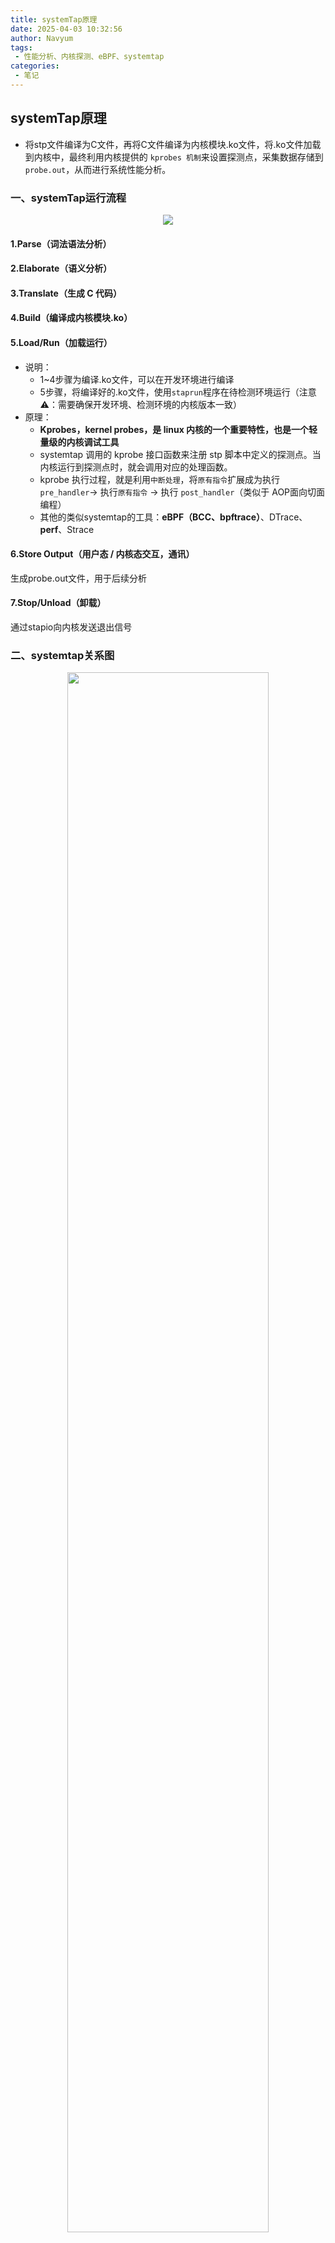 ```yaml
---
title: systemTap原理
date: 2025-04-03 10:32:56
author: Navyum
tags: 
 - 性能分析、内核探测、eBPF、systemtap
categories: 
 - 笔记
---
```

## systemTap原理
* 将stp文件编译为C文件，再将C文件编译为内核模块.ko文件，将.ko文件加载到内核中，最终利用内核提供的 `kprobes 机制`来设置探测点，采集数据存储到`probe.out`，从而进行系统性能分析。
### 一、systemTap运行流程
<p align="center"><img src="https://raw.staticdn.net/Navyum/imgbed/pic/IMG/031aa72127709b2fa27f4e1fda97d28a.png"></p>

#### 1.Parse（词法语法分析）
#### 2.Elaborate（语义分析）
#### 3.Translate（生成 C 代码）
#### 4.Build（编译成内核模块.ko）
#### 5.Load/Run（加载运行）
* 说明：
    * 1~4步骤为编译.ko文件，可以在开发环境进行编译
    * 5步骤，将编译好的.ko文件，使用`staprun`程序在待检测环境运行（注意⚠️：需要确保开发环境、检测环境的内核版本一致）
* 原理：
    * **Kprobes，kernel probes，是 linux 内核的一个重要特性，也是一个轻量级的内核调试工具**
    * systemtap 调用的 kprobe 接口函数来注册 stp 脚本中定义的探测点。当内核运行到探测点时，就会调用对应的处理函数。
    * kprobe 执行过程，就是利用`中断处理`，将`原有指令`扩展成为执行 `pre_handler`-> 执行`原有指令` -> 执行 `post_handler`（类似于 AOP面向切面编程）
    * 其他的类似systemtap的工具：**eBPF（BCC、bpftrace）**、DTrace、**perf**、Strace

#### 6.Store Output（用户态 / 内核态交互，通讯）
生成probe.out文件，用于后续分析
#### 7.Stop/Unload（卸载）
通过stapio向内核发送退出信号


### 二、systemtap关系图
<p align="center"><img src="https://raw.staticdn.net/Navyum/imgbed/pic/IMG/aac61ecde949c46d79919400cdf289b9.png" width="80%"></p>

### 三、systemtap存在的问题：
* 基于内核模块技术，在RHEL以外的系统上都不可靠
* 稳定性差。SystemTap不是内核的一部分，所以必须适配内核的改动。因为内核通常被stripped，DWARF格式调试信息被移除了，所以必须要安装对应的debuginfo包。
* 依赖dwarf，需要安装内核符号，<span style="color: rgb(255, 76, 65);">用户层程序则在编译时需要-g</span>
* 因为需要编译，所以systemtap相对DTrace慢很多

### 四、systemtap优点：
* 使用的脚本语言，所以支持的特性更全（如函数偏移、循环、函数局部变量、结构体引用）
* 具有成熟的用户态符号自动加载，可以写比较复杂的探针处理程序
* 内置了大量帮助程序(tapset)，可用于检测不同的目标